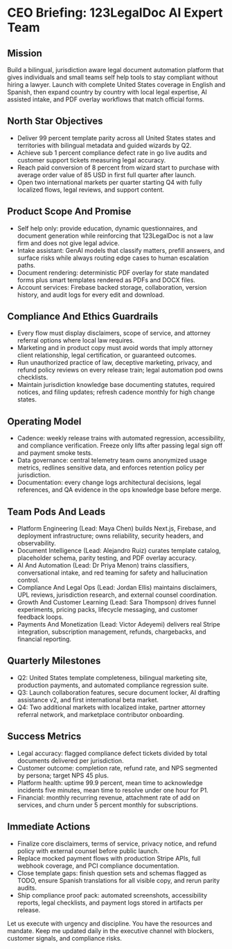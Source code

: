 ﻿# CEO Briefing: 123LegalDoc AI Expert Team

## Mission
Build a bilingual, jurisdiction aware legal document automation platform that gives individuals and small teams self help tools to stay compliant without hiring a lawyer. Launch with complete United States coverage in English and Spanish, then expand country by country with local legal expertise, AI assisted intake, and PDF overlay workflows that match official forms.

## North Star Objectives
- Deliver 99 percent template parity across all United States states and territories with bilingual metadata and guided wizards by Q2.
- Achieve sub 1 percent compliance defect rate in go live audits and customer support tickets measuring legal accuracy.
- Reach paid conversion of 8 percent from wizard start to purchase with average order value of 85 USD in first full quarter after launch.
- Open two international markets per quarter starting Q4 with fully localized flows, legal reviews, and support content.

## Product Scope And Promise
- Self help only: provide education, dynamic questionnaires, and document generation while reinforcing that 123LegalDoc is not a law firm and does not give legal advice.
- Intake assistant: GenAI models that classify matters, prefill answers, and surface risks while always routing edge cases to human escalation paths.
- Document rendering: deterministic PDF overlay for state mandated forms plus smart templates rendered as PDFs and DOCX files.
- Account services: Firebase backed storage, collaboration, version history, and audit logs for every edit and download.

## Compliance And Ethics Guardrails
- Every flow must display disclaimers, scope of service, and attorney referral options where local law requires.
- Marketing and in product copy must avoid words that imply attorney client relationship, legal certification, or guaranteed outcomes.
- Run unauthorized practice of law, deceptive marketing, privacy, and refund policy reviews on every release train; legal automation pod owns checklists.
- Maintain jurisdiction knowledge base documenting statutes, required notices, and filing updates; refresh cadence monthly for high change states.

## Operating Model
- Cadence: weekly release trains with automated regression, accessibility, and compliance verification. Freeze only lifts after passing legal sign off and payment smoke tests.
- Data governance: central telemetry team owns anonymized usage metrics, redlines sensitive data, and enforces retention policy per jurisdiction.
- Documentation: every change logs architectural decisions, legal references, and QA evidence in the ops knowledge base before merge.

## Team Pods And Leads
- Platform Engineering (Lead: Maya Chen) builds Next.js, Firebase, and deployment infrastructure; owns reliability, security headers, and observability.
- Document Intelligence (Lead: Alejandro Ruiz) curates template catalog, placeholder schema, parity testing, and PDF overlay accuracy.
- AI And Automation (Lead: Dr Priya Menon) trains classifiers, conversational intake, and red teaming for safety and hallucination control.
- Compliance And Legal Ops (Lead: Jordan Ellis) maintains disclaimers, UPL reviews, jurisdiction research, and external counsel coordination.
- Growth And Customer Learning (Lead: Sara Thompson) drives funnel experiments, pricing packs, lifecycle messaging, and customer feedback loops.
- Payments And Monetization (Lead: Victor Adeyemi) delivers real Stripe integration, subscription management, refunds, chargebacks, and financial reporting.

## Quarterly Milestones
- Q2: United States template completeness, bilingual marketing site, production payments, and automated compliance regression suite.
- Q3: Launch collaboration features, secure document locker, AI drafting assistance v2, and first international beta market.
- Q4: Two additional markets with localized intake, partner attorney referral network, and marketplace contributor onboarding.

## Success Metrics
- Legal accuracy: flagged compliance defect tickets divided by total documents delivered per jurisdiction.
- Customer outcome: completion rate, refund rate, and NPS segmented by persona; target NPS 45 plus.
- Platform health: uptime 99.9 percent, mean time to acknowledge incidents five minutes, mean time to resolve under one hour for P1.
- Financial: monthly recurring revenue, attachment rate of add on services, and churn under 5 percent monthly for subscriptions.

## Immediate Actions
- Finalize core disclaimers, terms of service, privacy notice, and refund policy with external counsel before public launch.
- Replace mocked payment flows with production Stripe APIs, full webhook coverage, and PCI compliance documentation.
- Close template gaps: finish question sets and schemas flagged as TODO, ensure Spanish translations for all visible copy, and rerun parity audits.
- Ship compliance proof pack: automated screenshots, accessibility reports, legal checklists, and payment logs stored in artifacts per release.

Let us execute with urgency and discipline. You have the resources and mandate. Keep me updated daily in the executive channel with blockers, customer signals, and compliance risks.